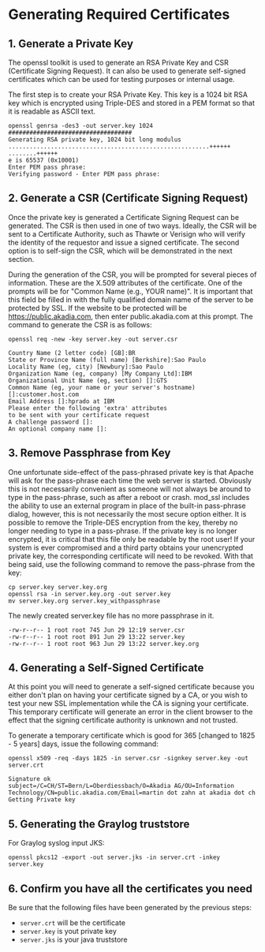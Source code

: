 # Generating Required Certificates

## 1. Generate a Private Key

The openssl toolkit is used to generate an RSA Private Key and CSR (Certificate Signing Request). It can also be used to generate self-signed certificates which can be used for testing purposes or internal usage.

The first step is to create your RSA Private Key. This key is a 1024 bit RSA key which is encrypted using Triple-DES and stored in a PEM format so that it is readable as ASCII text.

```
openssl genrsa -des3 -out server.key 1024
###################################
Generating RSA private key, 1024 bit long modulus
.........................................................++++++
........++++++
e is 65537 (0x10001)
Enter PEM pass phrase:
Verifying password - Enter PEM pass phrase:
```

## 2. Generate a CSR (Certificate Signing Request)

Once the private key is generated a Certificate Signing Request can be generated. The CSR is then used in one of two ways. Ideally, the CSR will be sent to a Certificate Authority, such as Thawte or Verisign who will verify the identity of the requestor and issue a signed certificate. The second option is to self-sign the CSR, which will be demonstrated in the next section.

During the generation of the CSR, you will be prompted for several pieces of information. These are the X.509 attributes of the certificate. One of the prompts will be for "Common Name (e.g., YOUR name)". It is important that this field be filled in with the fully qualified domain name of the server to be protected by SSL. If the website to be protected will be https://public.akadia.com, then enter public.akadia.com at this prompt. The command to generate the CSR is as follows:

```
openssl req -new -key server.key -out server.csr

Country Name (2 letter code) [GB]:BR
State or Province Name (full name) [Berkshire]:Sao Paulo
Locality Name (eg, city) [Newbury]:Sao Paulo
Organization Name (eg, company) [My Company Ltd]:IBM
Organizational Unit Name (eg, section) []:GTS
Common Name (eg, your name or your server's hostname) []:customer.host.com
Email Address []:hprado at IBM
Please enter the following 'extra' attributes
to be sent with your certificate request
A challenge password []:
An optional company name []:
```

## 3. Remove Passphrase from Key

One unfortunate side-effect of the pass-phrased private key is that Apache will ask for the pass-phrase each time the web server is started. Obviously this is not necessarily convenient as someone will not always be around to type in the pass-phrase, such as after a reboot or crash. mod_ssl includes the ability to use an external program in place of the built-in pass-phrase dialog, however, this is not necessarily the most secure option either. It is possible to remove the Triple-DES encryption from the key, thereby no longer needing to type in a pass-phrase. If the private key is no longer encrypted, it is critical that this file only be readable by the root user! If your system is ever compromised and a third party obtains your unencrypted private key, the corresponding certificate will need to be revoked. With that being said, use the following command to remove the pass-phrase from the key:

```
cp server.key server.key.org
openssl rsa -in server.key.org -out server.key
mv server.key.org server.key_withpassphrase
```

The newly created server.key file has no more passphrase in it.

```
-rw-r--r-- 1 root root 745 Jun 29 12:19 server.csr
-rw-r--r-- 1 root root 891 Jun 29 13:22 server.key
-rw-r--r-- 1 root root 963 Jun 29 13:22 server.key.org
```

## 4. Generating a Self-Signed Certificate

At this point you will need to generate a self-signed certificate because you either don't plan on having your certificate signed by a CA, or you wish to test your new SSL implementation while the CA is signing your certificate. This temporary certificate will generate an error in the client browser to the effect that the signing certificate authority is unknown and not trusted.

To generate a temporary certificate which is good for 365 [changed to 1825 - 5 years] days, issue the following command:

```
openssl x509 -req -days 1825 -in server.csr -signkey server.key -out server.crt

Signature ok
subject=/C=CH/ST=Bern/L=Oberdiessbach/O=Akadia AG/OU=Information
Technology/CN=public.akadia.com/Email=martin dot zahn at akadia dot ch
Getting Private key
```

## 5. Generating the Graylog truststore

For Graylog syslog input JKS:

```
openssl pkcs12 -export -out server.jks -in server.crt -inkey server.key 
```

## 6. Confirm you have all the certificates you need

Be sure that the following files have been generated by the previous steps:

- `server.crt` will be the certificate
- `server.key` is yout private key
- `server.jks` is your java truststore

